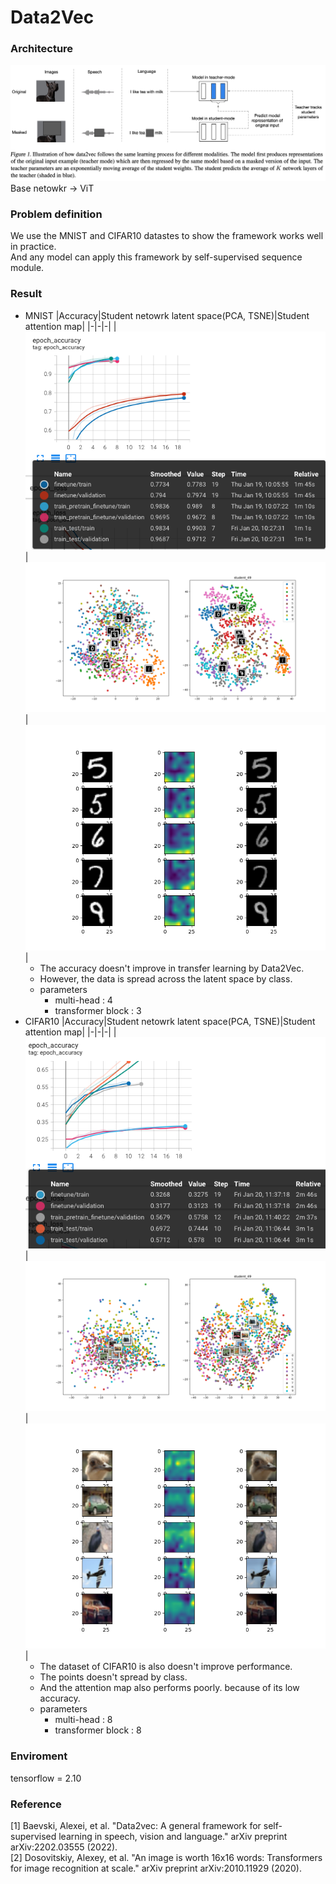 Data2Vec
===

### Architecture
![data2vec](./figures/self_supervised_structure.png)
Base netowkr -> ViT
### Problem definition
We use the MNIST and CIFAR10 datastes to show the framework works well in practice.  
And any model can apply this framework by self-supervised sequence module.

### Result
- MNIST
    |Accuracy|Student netowrk latent space(PCA, TSNE)|Student attention map|
    |-|-|-|
    |![acc](./figures/mnist_acc.png)|![latent](./figures/mnist_latent.png)|![att](./figures/mnist_att.png)|
    - The accuracy doesn't improve in transfer learning by Data2Vec.
    - However, the data is spread across the latent space by class. 
    - parameters
        - multi-head : 4
        - transformer block : 3
- CIFAR10
    |Accuracy|Student netowrk latent space(PCA, TSNE)|Student attention map|
    |-|-|-|
    |![acc](./figures/cifar10_acc.png)|![latent](./figures/cifar10_latent.png)|![att](./figures/cifar10_att.png)|
    - The dataset of CIFAR10 is also doesn't improve performance.  
    - The points doesn't spread by class.
    - And the attention map also performs poorly. because of its low accuracy.
    - parameters
        - multi-head : 8
        - transformer block : 8

### Enviroment
tensorflow = 2.10

### Reference
[1] Baevski, Alexei, et al. "Data2vec: A general framework for self-supervised learning in speech, vision and language." arXiv preprint arXiv:2202.03555 (2022).  
[2] Dosovitskiy, Alexey, et al. "An image is worth 16x16 words: Transformers for image recognition at scale." arXiv preprint arXiv:2010.11929 (2020).